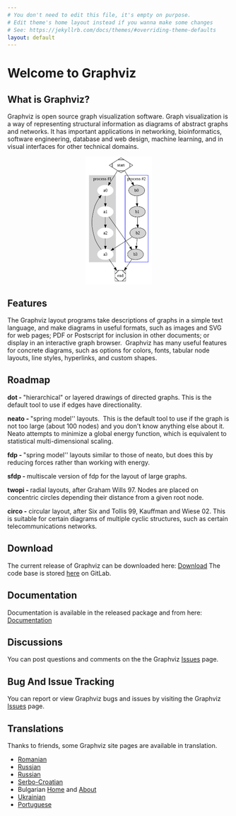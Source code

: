 ```yaml
---
# You don't need to edit this file, it's empty on purpose.
# Edit theme's home layout instead if you wanna make some changes
# See: https://jekyllrb.com/docs/themes/#overriding-theme-defaults
layout: default
---
```



<h1><strong>Welcome to Graphviz</strong></h1>

<h2><strong>What is Graphviz?</strong></h2>

<p>Graphviz is open source graph visualization software. Graph visualization is a way of representing structural information as diagrams of abstract graphs and networks. It has important applications in networking, bioinformatics,&nbsp; software engineering, database and web design, machine learning, and in visual interfaces for other technical domains.&nbsp;</p>

<p><img alt="Cluster" src="_pages/Gallery/directed/cluster.png" style="display:block; height:289px; margin-left:auto; margin-right:auto; width:150px" /></p>

<h2><strong>Features</strong></h2>

<p>The Graphviz layout programs take descriptions of graphs in a simple text language, and make diagrams in useful formats, such as images and SVG for web pages; PDF or Postscript for inclusion in other documents; or display in an interactive graph browser.&nbsp; Graphviz has many useful features for concrete diagrams, such as options for colors, fonts, tabular node layouts, line styles, hyperlinks, and custom shapes.&nbsp;</p>

<h2><strong>Roadmap</strong></h2>

<p><strong>dot - </strong>&quot;hierarchical&quot; or layered drawings of directed graphs. This is the default tool to use if edges have directionality.</p>

<p><strong>neato - </strong>&quot;spring model&#39;&#39; layouts.&nbsp; This is the default tool to use if the graph is not too large (about 100 nodes) and you don&#39;t know anything else about it. Neato attempts to minimize a global energy function, which is equivalent to statistical multi-dimensional scaling.</p>

<p><strong>fdp - </strong>&quot;spring model&#39;&#39; layouts similar to those of neato, but does this by reducing forces rather than working with energy.</p>

<p><strong>sfdp - </strong>multiscale version of fdp for the layout of large graphs.</p>

<p><strong>twopi - </strong>radial layouts, after Graham Wills 97. Nodes are placed on concentric circles depending their distance from a given root node.</p>

<p><strong>circo -</strong> circular layout, after Six and Tollis 99, Kauffman and Wiese 02. This is suitable for certain diagrams of multiple cyclic structures, such as certain telecommunications networks.</p>

<h2><strong>Download</strong></h2>

<p>The current release of Graphviz can be downloaded here: <a href="{{ site.url }}/download">Download</a>
The code base is stored <a href="https://gitlab.com/graphviz/graphviz/">here</a> on GitLab.
</p>

<h2><strong>Documentation</strong></h2>

<p>Documentation is available in the released package and from here: <a href="{{ site.url }}/documentation">Documentation</a></p>

<h2><strong>Discussions</strong></h2>

<p>You can post questions and comments on the the Graphviz <a href="https://gitlab.com/graphviz/graphviz/issues" target="_blank">Issues</a> page.<br />

<h2><strong>Bug And Issue Tracking</strong></h2>

<p>You can report or view Graphviz bugs and issues by visiting the Graphviz <a href="https://gitlab.com/graphviz/graphviz/issues" target="_blank">Issues</a> page.<br />

<h2><strong>Translations</strong></h2>

<p>Thanks to friends, some Graphviz site pages are available in translation.</p>

<ul>
<li> <a href="http://webhostinggeeks.com/science/graphviz-about-rm" target="_blank">Romanian</a></li>
<li> <a href="http://www.portablecomponentsforall.com/edu/graphviz-about-ru/" target="_blank">Russian</a></li>
<li> <a href="{{ site.url }}/_pages/Misc/ru_translation.rtf" target="_blank">Russian</a></li> <!-- from <a href="mailto:andreev.yurij@gmail.com">andreev.yurij@gmail.com</a> -->
<li> <a href="http://science.webhostinggeeks.com/graficka-vizualizacija" target="_blank">Serbo-Croatian</a></li> <!-- from  <a href="mailto:andreev.yurij@gmail.com">andreev.yurij@gmail.com</a> -->
<li> Bulgarian <a href="http://monkeydrives.com/blog/graphviz/">Home</a> and <a href="http://monkeydrives.com/blog/about-graph/">About</a></li> <!-- href="http://monkeydrives.com">Artem Delik -->
<li> <a href="http://www.passadrugtestingforall.com/edu/graphviz-about-uk/" target="_blank">Ukrainian</a></li> <!-- from Piter Swenson [passadrugtesting4all@gmail.com] -->
<li> <a href="https://www.homeyou.com/~edu/graphviz" target="_blank">Portuguese</a></li> <!-- from Artur Weber [<arturweberguimaraes@gmail.com>] -->
</ul>
